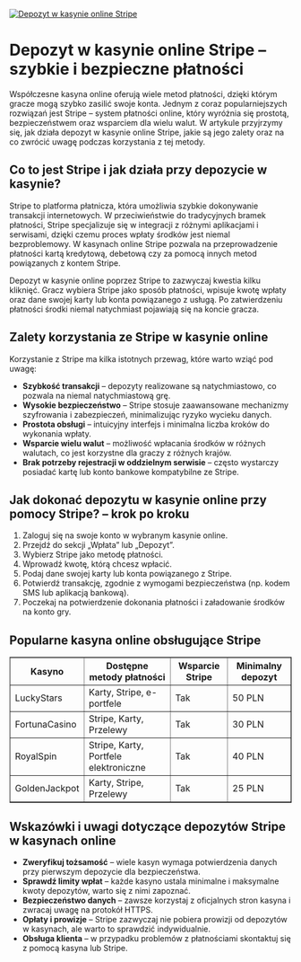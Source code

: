 [![Depozyt w kasynie online Stripe](https://123-caf.pages.dev/gitsignup.png)](https://vrmoo.ru/Bt82HjjY)

<h1>Depozyt w kasynie online Stripe – szybkie i bezpieczne płatności</h1> <p>Współczesne kasyna online oferują wiele metod płatności, dzięki którym gracze mogą szybko zasilić swoje konta. Jednym z coraz popularniejszych rozwiązań jest Stripe – system płatności online, który wyróżnia się prostotą, bezpieczeństwem oraz wsparciem dla wielu walut. W artykule przyjrzymy się, jak działa depozyt w kasynie online Stripe, jakie są jego zalety oraz na co zwrócić uwagę podczas korzystania z tej metody.</p> <h2>Co to jest Stripe i jak działa przy depozycie w kasynie?</h2> <p>Stripe to platforma płatnicza, która umożliwia szybkie dokonywanie transakcji internetowych. W przeciwieństwie do tradycyjnych bramek płatności, Stripe specjalizuje się w integracji z różnymi aplikacjami i serwisami, dzięki czemu proces wpłaty środków jest niemal bezproblemowy. W kasynach online Stripe pozwala na przeprowadzenie płatności kartą kredytową, debetową czy za pomocą innych metod powiązanych z kontem Stripe.</p> <p>Depozyt w kasynie online poprzez Stripe to zazwyczaj kwestia kilku kliknięć. Gracz wybiera Stripe jako sposób płatności, wpisuje kwotę wpłaty oraz dane swojej karty lub konta powiązanego z usługą. Po zatwierdzeniu płatności środki niemal natychmiast pojawiają się na koncie gracza.</p> <h2>Zalety korzystania ze Stripe w kasynie online</h2> <p>Korzystanie z Stripe ma kilka istotnych przewag, które warto wziąć pod uwagę:</p> <ul>   <li><strong>Szybkość transakcji</strong> – depozyty realizowane są natychmiastowo, co pozwala na niemal natychmiastową grę.</li>   <li><strong>Wysokie bezpieczeństwo</strong> – Stripe stosuje zaawansowane mechanizmy szyfrowania i zabezpieczeń, minimalizując ryzyko wycieku danych.</li>   <li><strong>Prostota obsługi</strong> – intuicyjny interfejs i minimalna liczba kroków do wykonania wpłaty.</li>   <li><strong>Wsparcie wielu walut</strong> – możliwość wpłacania środków w różnych walutach, co jest korzystne dla graczy z różnych krajów.</li>   <li><strong>Brak potrzeby rejestracji w oddzielnym serwisie</strong> – często wystarczy posiadać kartę lub konto bankowe kompatybilne ze Stripe.</li> </ul> <h2>Jak dokonać depozytu w kasynie online przy pomocy Stripe? – krok po kroku</h2> <ol>   <li>Zaloguj się na swoje konto w wybranym kasynie online.</li>   <li>Przejdź do sekcji „Wpłata” lub „Depozyt”.</li>   <li>Wybierz Stripe jako metodę płatności.</li>   <li>Wprowadź kwotę, którą chcesz wpłacić.</li>   <li>Podaj dane swojej karty lub konta powiązanego z Stripe.</li>   <li>Potwierdź transakcję, zgodnie z wymogami bezpieczeństwa (np. kodem SMS lub aplikacją bankową).</li>   <li>Poczekaj na potwierdzenie dokonania płatności i załadowanie środków na konto gry.</li> </ol> <h2>Popularne kasyna online obsługujące Stripe</h2> <table border="1" cellpadding="8" cellspacing="0" style="border-collapse: collapse;">   <thead>     <tr>       <th>Kasyno</th>       <th>Dostępne metody płatności</th>       <th>Wsparcie Stripe</th>       <th>Minimalny depozyt</th>     </tr>   </thead>   <tbody>     <tr>       <td>LuckyStars</td>       <td>Karty, Stripe, e-portfele</td>       <td>Tak</td>       <td>50 PLN</td>     </tr>     <tr>       <td>FortunaCasino</td>       <td>Stripe, Karty, Przelewy</td>       <td>Tak</td>       <td>30 PLN</td>     </tr>     <tr>       <td>RoyalSpin</td>       <td>Stripe, Karty, Portfele elektroniczne</td>       <td>Tak</td>       <td>40 PLN</td>     </tr>     <tr>       <td>GoldenJackpot</td>       <td>Karty, Stripe, Przelewy</td>       <td>Tak</td>       <td>25 PLN</td>     </tr>   </tbody> </table> <h2>Wskazówki i uwagi dotyczące depozytów Stripe w kasynach online</h2> <ul>   <li><strong>Zweryfikuj tożsamość</strong> – wiele kasyn wymaga potwierdzenia danych przy pierwszym depozycie dla bezpieczeństwa.</li>   <li><strong>Sprawdź limity wpłat</strong> – każde kasyno ustala minimalne i maksymalne kwoty depozytów, warto się z nimi zapoznać.</li>   <li><strong>Bezpieczeństwo danych</strong> – zawsze korzystaj z oficjalnych stron kasyna i zwracaj uwagę na protokół HTTPS.</li>   <li><strong>Opłaty i prowizje</strong> – Stripe zazwyczaj nie pobiera prowizji od depozytów w kasynach, ale warto to sprawdzić indywidualnie.</li>   <li><strong>Obsługa klienta</strong> – w przypadku problemów z płatnościami skontaktuj się z pomocą kasyna lub Stripe.</li> </ul>